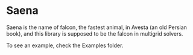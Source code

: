 # Saena

Saena is the name of falcon, the fastest animal, in Avesta (an old Persian book), and this library is supposed to be the falcon in multigrid solvers.

To see an example, check the Examples folder.
